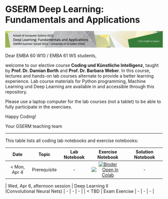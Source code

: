# GSERM Deep Learning: Fundamentals and Applications

![Course Banner](banner.png)

Dear EMBA 60 W10 / EMBA 61 WS students,

welcome to our elective course **Coding und Künstliche Intelligenz**, taught by **Prof. Dr. Damian Borth** and **Prof. Dr. Barbara Weber**. In this course, lectures and hands-on lab courses alternate to provide a better learning experience. Lab course materials for Python programming, Machine Learning und Deep Learning are available in and accessible through this repository.

Please use a laptop computer for the lab courses (not a tablet) to be able to fully participate in the exercises.

Happy Coding!

Your GSERM teaching team

---

This table lists all coding lab notebooks and exercise notebooks:


| Date                      |  Topic                            |  Lab Notebook                       | Exercise Notebook | Solution Notebook | 
|:-----------------------:|:---------------------------------:|:-------------------------------:|:-------:|:-------:|
|  < Mon, Apr 4 | Prerequisite | - | [![Binder](https://mybinder.org/badge_logo.svg)](https://mybinder.org/v2/gh/HSG-AIML-Teaching/EMBA2022-Lab/main?filepath=lab_00%2FTest.ipynb)</br>[![Open In Colab](https://colab.research.google.com/assets/colab-badge.svg)](https://colab.research.google.com/github/HSG-AIML-Teaching/EMBA2022-Lab/blob/main/lab_00/Test.ipynb)| - |

| Wed, Apr 6, afternoon session |  Deep Learning II<br/>(Convolutional Neural Nets) | - | - | - |
| < TBD          |  Exam Exercise | -  | - | - |
